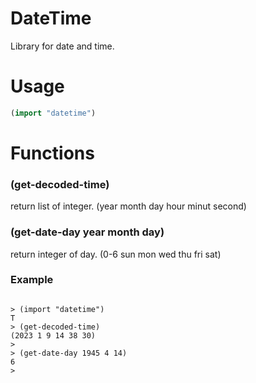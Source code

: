 # DateTime

Library for date and time.

# Usage 

```lisp
(import "datetime")
```

# Functions

### (get-decoded-time)
return list of integer. (year month day hour minut second)

### (get-date-day year month day)
return integer of day. (0-6  sun mon wed thu fri sat)

### Example

```

> (import "datetime")
T
> (get-decoded-time)
(2023 1 9 14 38 30)
> 
> (get-date-day 1945 4 14)
6
> 

```
